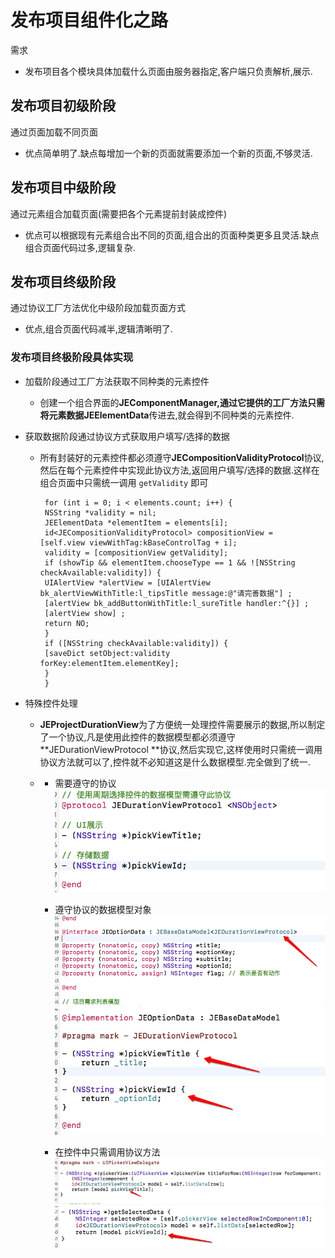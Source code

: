 # 发布项目组件化之路

需求

* 发布项目各个模块具体加载什么页面由服务器指定,客户端只负责解析,展示.

## 发布项目初级阶段

通过页面加载不同页面

* 优点简单明了.缺点每增加一个新的页面就需要添加一个新的页面,不够灵活.

## 发布项目中级阶段

通过元素组合加载页面\(需要把各个元素提前封装成控件\)

* 优点可以根据现有元素组合出不同的页面,组合出的页面种类更多且灵活.缺点组合页面代码过多,逻辑复杂.

## 发布项目终级阶段

通过协议工厂方法优化中级阶段加载页面方式

* 优点,组合页面代码减半,逻辑清晰明了.

### 发布项目终极阶段具体实现

* 加载阶段通过工厂方法获取不同种类的元素控件

  * 创建一个组合界面的**JEComponentManager,**通过它提供的工厂方法只需将元素数据**JEElementData**传进去,就会得到不同种类的元素控件.

* 获取数据阶段通过协议方式获取用户填写\/选择的数据

  * 所有封装好的元素控件都必须遵守**JECompositionValidityProtocol**协议,然后在每个元素控件中实现此协议方法,返回用户填写\/选择的数据.这样在组合页面中只需统一调用 `getValidity` 即可

    ```objc
     for (int i = 0; i < elements.count; i++) {
     NSString *validity = nil;
     JEElementData *elementItem = elements[i];
     id<JECompositionValidityProtocol> compositionView =     [self.view viewWithTag:kBaseControlTag + i];
     validity = [compositionView getValidity];
     if (showTip && elementItem.chooseType == 1 && ![NSString checkAvailable:validity]) {
     UIAlertView *alertView = [UIAlertView         bk_alertViewWithTitle:l_tipsTitle message:@"请完善数据"] ;
     [alertView bk_addButtonWithTitle:l_sureTitle handler:^{}] ;
     [alertView show] ;
     return NO;
     }
     if ([NSString checkAvailable:validity]) {
     [saveDict setObject:validity     forKey:elementItem.elementKey];
     }
     }
    ```

* 特殊控件处理

  * **JEProjectDurationView**为了方便统一处理控件需要展示的数据,所以制定了一个协议,凡是使用此控件的数据模型都必须遵守 **JEDurationViewProtocol **协议,然后实现它,这样使用时只需统一调用协议方法就可以了,控件就不必知道这是什么数据模型.完全做到了统一.

  * * 需要遵守的协议
      ![](/assets/Snip20170329_17.png)


    * 遵守协议的数据模型对象
      ![](/assets/Snip20170329_15.png)
      ![](/assets/Snip20170329_16.png)
    * 在控件中只需调用协议方法
      ![](/assets/Snip20170329_18.png)![](/assets/Snip20170329_19.png)



